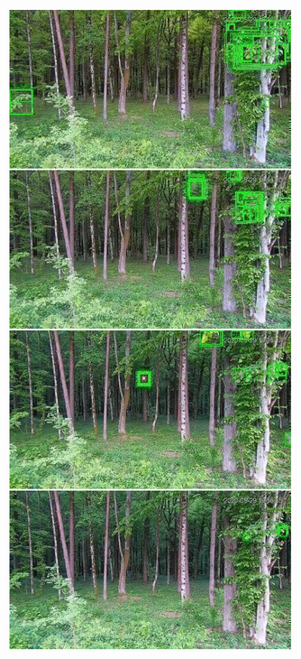 ![20200529-182054-185059](in/20200529/20200529-182054-185059_0_.jpg)
![20200529-185104-192109](in/20200529/20200529-185104-192109_0_.jpg)
![20200529-192114-195119](in/20200529/20200529-192114-195119_0_.jpg)
![20200529-195124-202129](in/20200529/20200529-195124-202129_0_.jpg)
